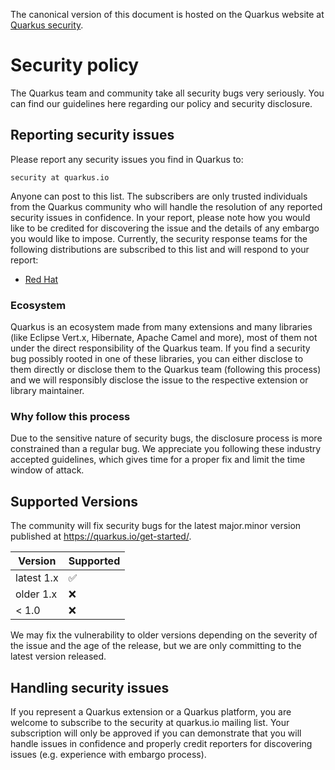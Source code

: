 <!-- content also visible in quarkusio/security
     copy changes there too -->

The canonical version of this document is hosted on the Quarkus website at [Quarkus security](https://quarkus.io/security/).

# Security policy

The Quarkus team and community take all security bugs very seriously.
You can find our guidelines here regarding our policy and security disclosure.

## Reporting security issues

Please report any security issues you find in Quarkus to:

    security at quarkus.io

Anyone can post to this list. The subscribers are only trusted individuals from the Quarkus community who will handle the resolution of any reported security issues in confidence. In your report, please note how you would like to be credited for discovering the issue and the details of any embargo you would like to impose. Currently, the security response teams for the following distributions are subscribed to this list and will respond to your report:

* [Red Hat](https://access.redhat.com/security/team/contact/)

### Ecosystem

Quarkus is an ecosystem made from many extensions and many libraries (like Eclipse Vert.x, Hibernate, Apache Camel and more), most of them not under the direct responsibility of the Quarkus team.
If you find a security bug possibly rooted in one of these libraries, you can either disclose to them directly or disclose them to the Quarkus team (following this process) and we will responsibly disclose the issue to the respective extension or library maintainer.

### Why follow this process

Due to the sensitive nature of security bugs, the disclosure process is more constrained than a regular bug.
We appreciate you following these industry accepted guidelines, which gives time for a proper fix and limit the time window of attack.

## Supported Versions

The community will fix security bugs for the latest major.minor version published at <https://quarkus.io/get-started/>.

| Version | Supported          |
| ------- | ------------------ |
| latest 1.x   | :white_check_mark: |
| older 1.x | :x:                |
| < 1.0 | :x:                |

We may fix the vulnerability to older versions depending on the severity of the issue and the age of the release, but we are only committing to the latest version released.

## Handling security issues

If you represent a Quarkus extension or a Quarkus platform, you are welcome to subscribe to the security at quarkus.io mailing list. Your subscription will only be approved if you can demonstrate that you will handle issues in confidence and properly credit reporters for discovering issues (e.g. experience with embargo process).
